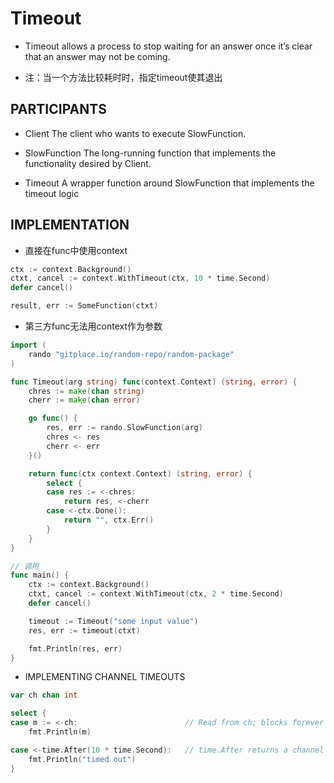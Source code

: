 # Timeout

+ Timeout allows a process to stop waiting for an answer once it’s clear that an answer may not be coming.

+ 注：当一个方法比较耗时时，指定timeout使其退出

## PARTICIPANTS
+ Client
The client who wants to execute SlowFunction.

+ SlowFunction
The long-running function that implements the functionality desired by Client.

+ Timeout
A wrapper function around SlowFunction that implements the timeout logic


## IMPLEMENTATION

+ 直接在func中使用context
```go
ctx := context.Background()
ctxt, cancel := context.WithTimeout(ctx, 10 * time.Second)
defer cancel()

result, err := SomeFunction(ctxt)
```

+ 第三方func无法用context作为参数
```go
import (
    rando "gitplace.io/random-repo/random-package"
)

func Timeout(arg string) func(context.Context) (string, error) {
    chres := make(chan string)
    cherr := make(chan error)

    go func() {
        res, err := rando.SlowFunction(arg)
        chres <- res
        cherr <- err
    }()

    return func(ctx context.Context) (string, error) {
        select {
        case res := <-chres:
            return res, <-cherr
        case <-ctx.Done():
            return "", ctx.Err()
        }
    }
}

// 调用
func main() {
    ctx := context.Background()
    ctxt, cancel := context.WithTimeout(ctx, 2 * time.Second)
    defer cancel()

    timeout := Timeout("some input value")
    res, err := timeout(ctxt)

    fmt.Println(res, err)
}
```

+ IMPLEMENTING CHANNEL TIMEOUTS
```go
var ch chan int

select {
case m := <-ch:                        // Read from ch; blocks forever
    fmt.Println(m)

case <-time.After(10 * time.Second):   // time.After returns a channel
    fmt.Println("timed out")
}
```